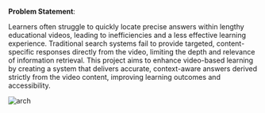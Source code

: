**Problem Statement**:

Learners often struggle to quickly locate precise answers within lengthy educational videos, leading to inefficiencies and a less effective learning experience. Traditional search systems fail to provide targeted, content-specific responses directly from the video, limiting the depth and relevance of information retrieval.
This project aims to enhance video-based learning by creating a system that delivers accurate, context-aware answers derived strictly from the video content, improving learning outcomes and accessibility.


![arch](https://github.com/user-attachments/assets/ef7f032b-2cdd-4113-80d0-6f7cb4c734f8)

